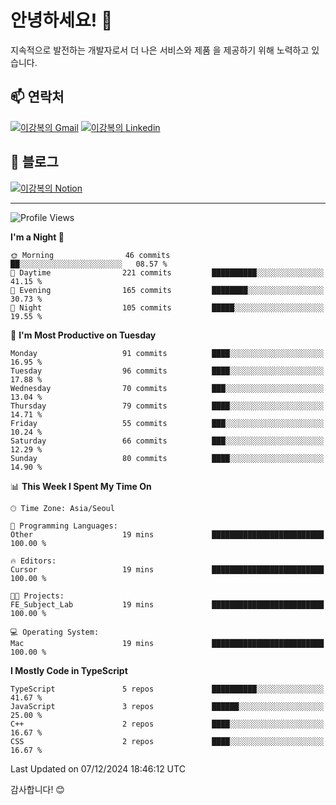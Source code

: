 # 안녕하세요! 👋

지속적으로 발전하는 개발자로서 더 나은 서비스와 제품
을 제공하기 위해 노력하고 있습니다.

## 📫 연락처
[![이강복의 Gmail](https://img.shields.io/badge/Gmail-D14836?style=for-the-badge&logo=gmail&logoColor=white)](mailto:pmmm114@gmail.com)
[![이강복의 Linkedin](https://img.shields.io/badge/LinkedIn-0077B5?style=for-the-badge&logo=linkedin&logoColor=white)](https://www.linkedin.com/in/lkb0297)

## 📝 블로그
[![이강복의 Notion](https://img.shields.io/badge/Notion-000000?style=for-the-badge&logo=notion&logoColor=white)](https://pmmm114.notion.site/)

---
<!--START_SECTION:waka-->
![Profile Views](http://img.shields.io/badge/Profile%20Views-0-blue)

**I'm a Night 🦉** 

```text
🌞 Morning                46 commits          ██░░░░░░░░░░░░░░░░░░░░░░░   08.57 % 
🌆 Daytime                221 commits         ██████████░░░░░░░░░░░░░░░   41.15 % 
🌃 Evening                165 commits         ████████░░░░░░░░░░░░░░░░░   30.73 % 
🌙 Night                  105 commits         █████░░░░░░░░░░░░░░░░░░░░   19.55 % 
```
📅 **I'm Most Productive on Tuesday** 

```text
Monday                   91 commits          ████░░░░░░░░░░░░░░░░░░░░░   16.95 % 
Tuesday                  96 commits          ████░░░░░░░░░░░░░░░░░░░░░   17.88 % 
Wednesday                70 commits          ███░░░░░░░░░░░░░░░░░░░░░░   13.04 % 
Thursday                 79 commits          ████░░░░░░░░░░░░░░░░░░░░░   14.71 % 
Friday                   55 commits          ███░░░░░░░░░░░░░░░░░░░░░░   10.24 % 
Saturday                 66 commits          ███░░░░░░░░░░░░░░░░░░░░░░   12.29 % 
Sunday                   80 commits          ████░░░░░░░░░░░░░░░░░░░░░   14.90 % 
```


📊 **This Week I Spent My Time On** 

```text
🕑︎ Time Zone: Asia/Seoul

💬 Programming Languages: 
Other                    19 mins             █████████████████████████   100.00 % 

🔥 Editors: 
Cursor                   19 mins             █████████████████████████   100.00 % 

🐱‍💻 Projects: 
FE_Subject_Lab           19 mins             █████████████████████████   100.00 % 

💻 Operating System: 
Mac                      19 mins             █████████████████████████   100.00 % 
```

**I Mostly Code in TypeScript** 

```text
TypeScript               5 repos             ██████████░░░░░░░░░░░░░░░   41.67 % 
JavaScript               3 repos             ██████░░░░░░░░░░░░░░░░░░░   25.00 % 
C++                      2 repos             ████░░░░░░░░░░░░░░░░░░░░░   16.67 % 
CSS                      2 repos             ████░░░░░░░░░░░░░░░░░░░░░   16.67 % 
```




 Last Updated on 07/12/2024 18:46:12 UTC
<!--END_SECTION:waka-->

감사합니다! 😊
